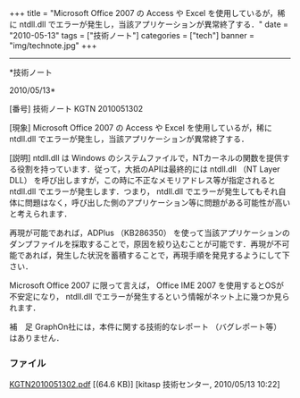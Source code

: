 ﻿+++
title = "Microsoft Office 2007 の Access や Excel を使用しているが，稀に ntdll.dll でエラーが発生し，当該アプリケーションが異常終了する．"
date = "2010-05-13"
tags = ["技術ノート"]
categories = ["tech"]
banner = "img/technote.jpg"
+++

-----------------------------------------------------------------------------------------------------------------------------

*技術ノート

2010/05/13*


[番号]
技術ノート KGTN 2010051302

[現象]
Microsoft Office 2007 の Access や Excel を使用しているが，稀に
ntdll.dll でエラーが発生し，当該アプリケーションが異常終了する．

[説明]
ntdll.dll は Windows
のシステムファイルで，NTカーネルの関数を提供する役割を持っています．従って，大抵のAPIは最終的には
ntdll.dll （NT Layer DLL）
を呼び出しますが，この時に不正なメモリアドレス等が指定されると ntdll.dll
でエラーが発生します．つまり， ntdll.dll
でエラーが発生してもそれ自体に問題はなく，呼び出した側のアプリケーション等に問題がある可能性が高いと考えられます．

再現が可能であれば，ADPlus （KB286350）
を使って当該アプリケーションのダンプファイルを採取することで，原因を絞り込むことが可能です．再現が不可能であれば，発生した状況を蓄積することで，再現手順を発見するようにして下さい．

Microsoft Office 2007 に限って言えば， Office IME 2007
を使用するとOSが不安定になり， ntdll.dll
でエラーが発生するという情報がネット上に幾つか見られます．

補　足
GraphOn社には，本件に関する技術的なレポート （バグレポート等）
はありません．


### ファイル

 
 


[KGTN2010051302.pdf](http://techreport.kitasp.net/attachments/download/167/KGTN2010051302.pdf)
 [(64.6 KB)] [kitasp 技術センター, 2010/05/13
10:22]


 


 

